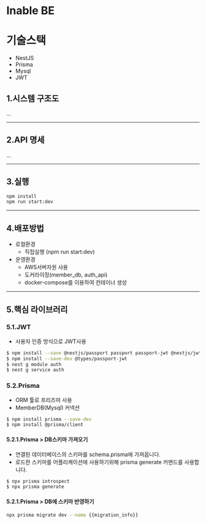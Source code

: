 # Inable BE

# 기술스택
- NestJS
- Prisma
- Mysql
- JWT

## 1.시스템 구조도
...

--- 
## 2.API 명세
...

--- 
## 3.실행
```bash
npm install
npm run start:dev
```

--- 
## 4.배포방법
- 로컬환경
   - 직접실행 (npm run start:dev)
- 운영환경
   - AWS서버자원 사용
   - 도커라이징(member_db, auth_api)
   - docker-compose를 이용하여 컨테이너 생성

---
## 5.핵심 라이브러리
### 5.1.JWT
- 사용자 인증 방식으로 JWT사용
```bash
$ npm install --save @nestjs/passport passport passport-jwt @nestjs/jwt
$ npm install --save-dev @types/passport-jwt
$ nest g module auth
$ nest g service auth
```

### 5.2.Prisma
- ORM 툴로 프리즈마 사용
- MemberDB(Mysql) 커넥션
```bash
$ npm install prisma --save-dev
$ npm install @prisma/client
```
#### 5.2.1.Prisma > DB스키마 가져오기
- 연결된 데이터베이스의 스키마를 schema.prisma에 가져옵니다.
- 로드한 스키마를 어플리케이션에 사용하기위해 prisma generate 커맨드를 사용합니다.
```bash
$ npx prisma introspect
$ npx prisma generate
```
#### 5.2.1.Prisma > DB에 스키마 반영하기
```bash
npx prisma migrate dev --name {{migration_info}}
```




